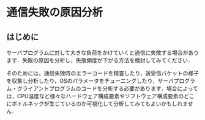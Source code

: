 # 通信失敗の原因分析

## はじめに

サーバプログラムに対して大きな負荷をかけていくと通信に失敗する場合があります．失敗の原因を分析し，失敗頻度が下がる方法を検討してみてください．

そのためには，通信失敗時のエラーコードを精査したり，送受信パケットの様子を収集し分析したり，OSのパラメータをチューニングしたり，サーバプログラム・クライアントプログラムのコードを分析する必要があります．場合によっては，CPU温度など様々なハードウェア構成要素やソフトウェア構成要素のどこにボトルネックが生じているのか可視化して分析してみてもよいかもしれません．
